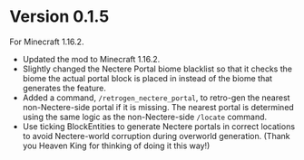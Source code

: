 # Version 0.1.5
For Minecraft 1.16.2.

* Updated the mod to Minecraft 1.16.2.
* Slightly changed the Nectere Portal biome blacklist so that it checks the biome the actual portal block is placed in
  instead of the biome that generates the feature.
* Added a command, `/retrogen_nectere_portal`, to retro-gen the nearest non-Nectere-side portal if it is missing. The
  nearest portal is determined using the same logic as the non-Nectere-side `/locate` command.
* Use ticking BlockEntities to generate Nectere portals in correct locations to avoid Nectere-world corruption during
  overworld generation.
  (Thank you Heaven King for thinking of doing it this way!)
